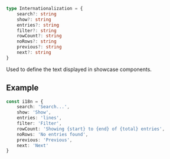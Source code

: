```ts
type Internationalization = {
    search?: string
    show?: string
    entries?: string
    filter?: string
    rowCount?: string
    noRows?: string
    previous?: string
    next?: string
}
```

Used to define the text displayed in showcase components.


## Example

```ts
const i18n = {
    search: 'Search...',
    show: 'Show', 
    entries: 'lines',
    filter: 'Filter',
    rowCount: 'Showing {start} to {end} of {total} entries',
    noRows: 'No entries found',
    previous: 'Previous', 
    next: 'Next'
}
```